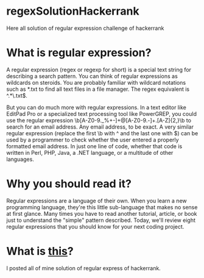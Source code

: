 # regexSolutionHackerrank
Here all solution of regular expression challenge of hackerrank

<h1> What is regular expression? </h1>
A regular expression (regex or regexp for short) is a special text string for describing a search pattern. You can think of regular expressions as wildcards on steroids. You are probably familiar with wildcard notations such as *.txt to find all text files in a file manager. The regex equivalent is ^.*\.txt$.

But you can do much more with regular expressions. In a text editor like EditPad Pro or a specialized text processing tool like PowerGREP, you could use the regular expression \b[A-Z0-9._%+-]+@[A-Z0-9.-]+\.[A-Z]{2,}\b to search for an email address. Any email address, to be exact. A very similar regular expression (replace the first \b with ^ and the last one with $) can be used by a programmer to check whether the user entered a properly formatted email address. In just one line of code, whether that code is written in Perl, PHP, Java, a .NET language, or a multitude of other languages.

<h1> Why you should read it? </h1>

Regular expressions are a language of their own. When you learn a new programming language, they're this little sub-language that makes no sense at first glance. Many times you have to read another tutorial, article, or book just to understand the "simple" pattern described. Today, we'll review eight regular expressions that you should know for your next coding project.

<h1>What is <a href="https://github.com/devils-ey3/regexSolutionHackerrank/">this</a>?</h1>
I posted all of mine solution of regular express of hackerrank.
